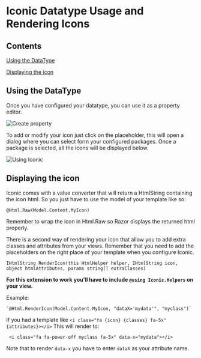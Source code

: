 # Iconic Datatype Usage and Rendering Icons


## Contents

[Using the DataType](#using)

[Displaying the icon](#displaying)

## <a name="using"></a> Using the DataType
Once you have configured your datatype, you can use it as a property editor.

![Create property](../select-editor.png)

To add or modify your icon just click on the placeholder, this will open a dialog where you can select form your configured packages. Once a package is selected, all the icons will be displayed below.

![Using Iconic](../using-iconic.png)


## <a name="displaying"></a> Displaying the icon
Iconic comes with a value converter that will return a HtmlString containing the icon html. So you just have to use the model of your template like so:

```
@Html.Raw(Model.Content.MyIcon)
```

Remember to wrap the icon in Html.Raw so Razor displays the returned html properly.


There is a second way of rendering your icon that allow you to add extra classes and attributes from your views. Remember that you need to add the placeholders on the right place of your template when you configure Iconic.

```
IHtmlString RenderIcon(this HtmlHelper helper, IHtmlString icon, object htmlAttributes, params string[] extraClasses)
```

**For this extension to work you'll have to include `@using Iconic.Helpers` on your view.**

Example:

    `@Html.RenderIcon(Model.Content.MyIcon, "dataX='mydata'", "myclass")`

If you had a template like `<i class="fa {icon} {classes} fa-5x" {attributes}></i>` This will render to:

     <i class="fa fa-power-off myclass fa-5x" data-x="mydata"></i>

Note that to render `data-x` you have to enter `dataX` as your attribute name.



